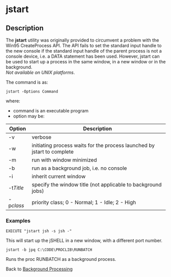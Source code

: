 # jstart

<PageHeader />

## Description

The **jstart** utility was originally provided to circumvent a problem with the Win95 CreateProcess API. The API fails to set the standard input handle to the new console if the standard input handle of the parent process is not a console device, i.e. a DATA statement has been used. However, jstart can be used to start up a process in the same window, in a new window or in the background.  
*Not available on UNIX platforms*.

The command is as:

```
jstart -Options Command
```

where:

- command is an executable program
- option may be:

| Option | Description |
| --- | --- |
| -v | verbose |
| -w | initiating process waits for the process launched by jstart to complete |
| -m | run with window minimized |
| -b | run as a background job, i.e. no console |
| -i | inherit current window |
| -t*Title* | specify the window title (not applicable to background jobs) |
| -p*class* | priority class; 0 - Normal; 1 - Idle; 2 - High |

### Examples

```
EXECUTE "jstart jsh -s jsh -"
```

This will start up the jSHELL in a new window, with a different port number.

```
jstart -b jpq C:\CODE\PROCLIB\RUNBATCH
```

Runs the proc RUNBATCH as a background process.

Back to [Background Processing](./../README.md)
  
<PageFooter />
